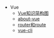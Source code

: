 * Vue
  * [Vue知识简构图](https://www.processon.com/mindmap/5b16a361e4b0a838a0825de8)
  * [about-vue](Vue/about-vue.md)
  * [router和route](Vue/router和route.md)
  * [vue-cli](Vue/vue-cli.md)